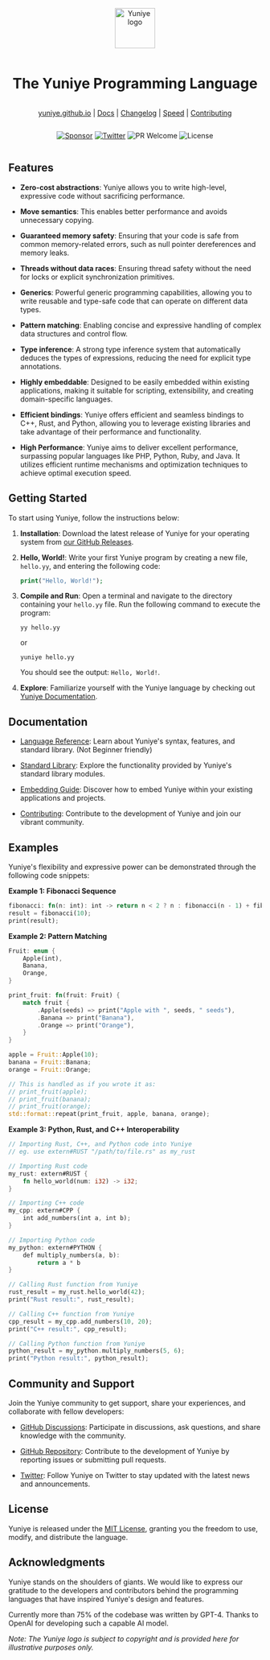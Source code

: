 <div align="center" style="display:grid;place-items:center;">
<p>
    <a href="https://vlang.io/" target="_blank"><img width="80" src="https://github.com/yuniye/yuniye/assets/53147395/1a049d06-a27d-4b45-aabc-f15fb1fbc066?sanitize=true" alt="Yuniye logo"></a>
</p>
<h1>The Yuniye Programming Language</h1>

[yuniye.github.io](https://yuniye.github.io) | [Docs](https://github.com/yuniye/yuniye/blob/main/doc/docs.md) | [Changelog](https://github.com/yuniye/yuniye/blob/main/CHANGELOG.md) | [Speed](https://github.com/yuniye/yuniye/actions?query=workflow%3ABenchmark) | [Contributing](https://github.com/yuniye/yuniye/blob/main/CONTRIBUTING.md)
</div>


<div align="center" style="display:grid;place-items:center;">

[![Sponsor](https://camo.githubusercontent.com/da8bc40db5ed31e4b12660245535b5db67aa03ce/68747470733a2f2f696d672e736869656c64732e696f2f7374617469632f76313f6c6162656c3d53706f6e736f72266d6573736167653d254532253944254134266c6f676f3d476974487562)](https://github.com/sponsors/divineniiquaye)
[![Twitter](https://img.shields.io/badge/follow-%40Yuniye_Official-1DA1F2?logo=twitter&style=flat&logoColor=white&color=1da1f2)](https://twitter.com/Yuniye-Official)
![PR Welcome](https://img.shields.io/badge/PRs-welcome-brightgreen.svg)
![License](https://img.shields.io/github/license/yuniye/yuniye)
</div>

## Features

- **Zero-cost abstractions**: Yuniye allows you to write high-level, expressive code without sacrificing performance.

- **Move semantics**: This enables better performance and avoids unnecessary copying.

- **Guaranteed memory safety**: Ensuring that your code is safe from common memory-related errors, such as null pointer dereferences and memory leaks.

- **Threads without data races**: Ensuring thread safety without the need for locks or explicit synchronization primitives.

- **Generics**: Powerful generic programming capabilities, allowing you to write reusable and type-safe code that can operate on different data types.

- **Pattern matching**: Enabling concise and expressive handling of complex data structures and control flow.

- **Type inference**: A strong type inference system that automatically deduces the types of expressions, reducing the need for explicit type annotations.

- **Highly embeddable**: Designed to be easily embedded within existing applications, making it suitable for scripting, extensibility, and creating domain-specific languages.

- **Efficient bindings**: Yuniye offers efficient and seamless bindings to C++, Rust, and Python, allowing you to leverage existing libraries and take advantage of their performance and functionality.

- **High Performance**: Yuniye aims to deliver excellent performance, surpassing popular languages like PHP, Python, Ruby, and Java. It utilizes efficient runtime mechanisms and optimization techniques to achieve optimal execution speed.

## Getting Started

To start using Yuniye, follow the instructions below:

1. **Installation**: Download the latest release of Yuniye for your operating system from [our GitHub Releases](https://github.com/yuniye/yuniye/releases).

2. **Hello, World!**: Write your first Yuniye program by creating a new file, `hello.yy`, and entering the following code:

   ```php
   print("Hello, World!");
   ```

3. **Compile and Run**: Open a terminal and navigate to the directory containing your `hello.yy` file. Run the following command to execute the program:

   ```shell
   yy hello.yy
   ```
   or
   ```shell
   yuniye hello.yy
   ```

   You should see the output: `Hello, World!`.

4. **Explore**: Familiarize yourself with the Yuniye language by checking out [Yuniye Documentation](https://github.com/yuniye/yuniye/blob/main/doc/docs.md).

## Documentation

- [Language Reference](https://github.com/yuniye/yuniye/blob/main/doc/reference.md): Learn about Yuniye's syntax, features, and standard library. (Not Beginner friendly)

- [Standard Library](https://github.com/yuniye/yuniye/blob/main/doc/modules.md): Explore the functionality provided by Yuniye's standard library modules.

- [Embedding Guide](https://github.com/yuniye/yuniye/blob/main/doc/embedding.md): Discover how to embed Yuniye within your existing applications and projects.

- [Contributing](https://github.com/yuniye/yuniye/blob/main/CONTRIBUTING.md): Contribute to the development of Yuniye and join our vibrant community.

## Examples

Yuniye's flexibility and expressive power can be demonstrated through the following code snippets:

**Example 1: Fibonacci Sequence**

```rust
fibonacci: fn(n: int): int -> return n < 2 ? n : fibonacci(n - 1) + fibonacci(n - 2);
result = fibonacci(10);
print(result);
```

**Example 2: Pattern Matching**

```rust
Fruit: enum {
    Apple(int),
    Banana,
    Orange,
}

print_fruit: fn(fruit: Fruit) {
    match fruit {
        .Apple(seeds) => print("Apple with ", seeds, " seeds"),
        .Banana => print("Banana"),
        .Orange => print("Orange"),
    }
}

apple = Fruit::Apple(10);
banana = Fruit::Banana;
orange = Fruit::Orange;

// This is handled as if you wrote it as:
// print_fruit(apple);
// print_fruit(banana);
// print_fruit(orange);
std::format::repeat(print_fruit, apple, banana, orange);
```

**Example 3: Python, Rust, and C++ Interoperability**

```rust
// Importing Rust, C++, and Python code into Yuniye
// eg. use extern#RUST "/path/to/file.rs" as my_rust

// Importing Rust code
my_rust: extern#RUST {
    fn hello_world(num: i32) -> i32;
}

// Importing C++ code
my_cpp: extern#CPP {
    int add_numbers(int a, int b);
}

// Importing Python code
my_python: extern#PYTHON {
    def multiply_numbers(a, b):
        return a * b
}

// Calling Rust function from Yuniye
rust_result = my_rust.hello_world(42);
print("Rust result:", rust_result);

// Calling C++ function from Yuniye
cpp_result = my_cpp.add_numbers(10, 20);
print("C++ result:", cpp_result);

// Calling Python function from Yuniye
python_result = my_python.multiply_numbers(5, 6);
print("Python result:", python_result);

```

## Community and Support

Join the Yuniye community to get support, share your experiences, and collaborate with fellow developers:

- [GitHub Discussions](https://github.com/yuniye/yuniye/discussions): Participate in discussions, ask questions, and share knowledge with the community.

- [GitHub Repository](https://github.com/yuniye/yuniye): Contribute to the development of Yuniye by reporting issues or submitting pull requests.

- [Twitter](https://twitter.com/Yuniye_Official): Follow Yuniye on Twitter to stay updated with the latest news and announcements.

## License

Yuniye is released under the [MIT License](LICENSE), granting you the freedom to use, modify, and distribute the language.

## Acknowledgments

Yuniye stands on the shoulders of giants. We would like to express our gratitude to the developers and contributors behind the programming languages that have inspired Yuniye's design and features.

Currently more than 75% of the codebase was written by GPT-4. Thanks to OpenAI for developing such a capable AI model.

*Note: The Yuniye logo is subject to copyright and is provided here for illustrative purposes only.*
